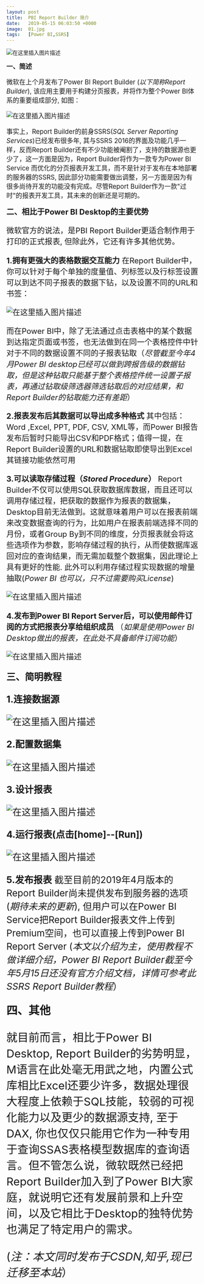 ```yaml
---
layout: post
title:  PBI Report Builder 简介
date:   2019-05-15 06:03:50 +0000
image:  01.jpg
tags:   [Power BI,SSRS]
---
```


![在这里插入图片描述](https://img-blog.csdnimg.cn/20190515153758883.png?x-oss-process=image/watermark,type_ZmFuZ3poZW5naGVpdGk,shadow_10,text_aHR0cHM6Ly9ibG9nLmNzZG4ubmV0L3FxXzQ0Nzk0NzE0,size_16,color_FFFFFF,t_70)

<big>**一、简述**

微软在上个月发布了Power BI Report Builder (*以下简称Report Builder*), 该应用主要用于构建分页报表，并将作为整个Power BI体系的重要组成部分, 如图：

![在这里插入图片描述](https://img-blog.csdnimg.cn/20190515153831962.png?x-oss-process=image/watermark,type_ZmFuZ3poZW5naGVpdGk,shadow_10,text_aHR0cHM6Ly9ibG9nLmNzZG4ubmV0L3FxXzQ0Nzk0NzE0,size_16,color_FFFFFF,t_70)

事实上，Report Builder的前身SSRS(*SQL Server Reporting Services*)已经发布很多年, 其与SSRS 2016的界面及功能几乎一样，反而Report Builder还有不少功能被阉割了，支持的数据源也更少了，这一方面是因为，Report Builder将作为一款专为Power BI Service 而优化的分页报表开发工具，而不是针对于发布在本地部署的服务器的SSRS, 因此部分功能需要做出调整，另一方面是因为有很多尚待开发的功能没有完成。尽管Report Builder作为一款"过时"的报表开发工具，其未来的创新还是可期的。

<big>**二、相比于Power BI Desktop的主要优势**

微软官方的说法，是PBI Report Builder更适合制作用于打印的正式报表, 但除此外，它还有许多其他优势。

**1.拥有更强大的表格数据交互能力**
在Report Builder中，你可以针对于每个单独的度量值、列标签以及行标签设置可以到达不同子报表的数据下钻，以及设置不同的URL和书签：

![在这里插入图片描述](https://img-blog.csdnimg.cn/20190515153907892.png?x-oss-process=image/watermark,type_ZmFuZ3poZW5naGVpdGk,shadow_10,text_aHR0cHM6Ly9ibG9nLmNzZG4ubmV0L3FxXzQ0Nzk0NzE0,size_16,color_FFFFFF,t_70)

而在Power BI中，除了无法通过点击表格中的某个数据到达指定页面或书签，也无法做到在同一个表格控件中针对于不同的数据设置不同的子报表钻取（*尽管截至今年4月Power BI desktop已经可以做到跨报告级的数据钻取，但是这种钻取只能基于整个表格控件统一设置子报表，再通过钻取级筛选器筛选钻取后的对应结果，和Report Builder的钻取能力还有差距*）

**2.报表发布后其数据可以导出成多种格式**
其中包括：Word ,Excel, PPT, PDF, CSV, XML等，而Power BI报告发布后暂时只能导出CSV和PDF格式；值得一提，在Report Builder设置的URL和数据钻取即使导出到Excel其链接功能依然可用

**3.可以读取存储过程（*Stored Procedure*）**
Report Builder不仅可以使用SQL获取数据库数据，而且还可以调用存储过程，把获取的数据作为报表的数据集，Desktop目前无法做到。这就意味着用户可以在报表前端来改变数据查询的行为，比如用户在报表前端选择不同的月份，或者Group By到不同的维度，分页报表就会将这些选项作为参数，影响存储过程的执行，从而使数据库返回对应的查询结果，而无需加载整个数据集，因此理论上具有更好的性能. 此外可以利用存储过程实现数据的增量抽取(*Power BI 也可以，只不过需要购买License*)

![在这里插入图片描述](https://img-blog.csdnimg.cn/20190515153924243.png?x-oss-process=image/watermark,type_ZmFuZ3poZW5naGVpdGk,shadow_10,text_aHR0cHM6Ly9ibG9nLmNzZG4ubmV0L3FxXzQ0Nzk0NzE0,size_16,color_FFFFFF,t_70)

**4.发布到Power BI Report Server后，可以使用邮件订阅的方式把报表分享给组织成员**
（*如果是使用Power BI Desktop做出的报表，在此处不具备邮件订阅功能*）

![在这里插入图片描述](https://img-blog.csdnimg.cn/20190515153946716.png?x-oss-process=image/watermark,type_ZmFuZ3poZW5naGVpdGk,shadow_10,text_aHR0cHM6Ly9ibG9nLmNzZG4ubmV0L3FxXzQ0Nzk0NzE0,size_16,color_FFFFFF,t_70)


<big>**三、简明教程**

**1.连接数据源**

![在这里插入图片描述](https://img-blog.csdnimg.cn/2019051515400143.png?x-oss-process=image/watermark,type_ZmFuZ3poZW5naGVpdGk,shadow_10,text_aHR0cHM6Ly9ibG9nLmNzZG4ubmV0L3FxXzQ0Nzk0NzE0,size_16,color_FFFFFF,t_70)

**2.配置数据集**

![在这里插入图片描述](https://img-blog.csdnimg.cn/20190515154013732.png?x-oss-process=image/watermark,type_ZmFuZ3poZW5naGVpdGk,shadow_10,text_aHR0cHM6Ly9ibG9nLmNzZG4ubmV0L3FxXzQ0Nzk0NzE0,size_16,color_FFFFFF,t_70)

**3.设计报表**

![在这里插入图片描述](https://img-blog.csdnimg.cn/20190515154023248.png?x-oss-process=image/watermark,type_ZmFuZ3poZW5naGVpdGk,shadow_10,text_aHR0cHM6Ly9ibG9nLmNzZG4ubmV0L3FxXzQ0Nzk0NzE0,size_16,color_FFFFFF,t_70)

**4.运行报表(点击[home]--[Run])**

![在这里插入图片描述](https://img-blog.csdnimg.cn/20190515154032581.png?x-oss-process=image/watermark,type_ZmFuZ3poZW5naGVpdGk,shadow_10,text_aHR0cHM6Ly9ibG9nLmNzZG4ubmV0L3FxXzQ0Nzk0NzE0,size_16,color_FFFFFF,t_70)

**5.发布报表**
截至目前的2019年4月版本的Report Builder尚未提供发布到服务器的选项(*期待未来的更新*), 但用户可以在Power BI Service把Report Builder报表文件上传到Premium空间，也可以直接上传到Power BI Report Server
(*本文以介绍为主，使用教程不做详细介绍，Power BI Report Builder截至今年5月15日还没有官方介绍文档，详情可参考此SSRS Report Builder教程*）

<big>**四、其他**

就目前而言，相比于Power BI Desktop, Report Builder的劣势明显，M语言在此处毫无用武之地，内置公式库相比Excel还要少许多，数据处理很大程度上依赖于SQL技能，较弱的可视化能力以及更少的数据源支持, 至于DAX, 你也仅仅只能用它作为一种专用于查询SSAS表格模型数据库的查询语言。但不管怎么说，微软既然已经把Report Builder加入到了Power BI大家庭，就说明它还有发展前景和上升空间，以及它相比于Desktop的独特优势也满足了特定用户的需求。

(*注：本文同时发布于CSDN,知乎,现已迁移至本站*）